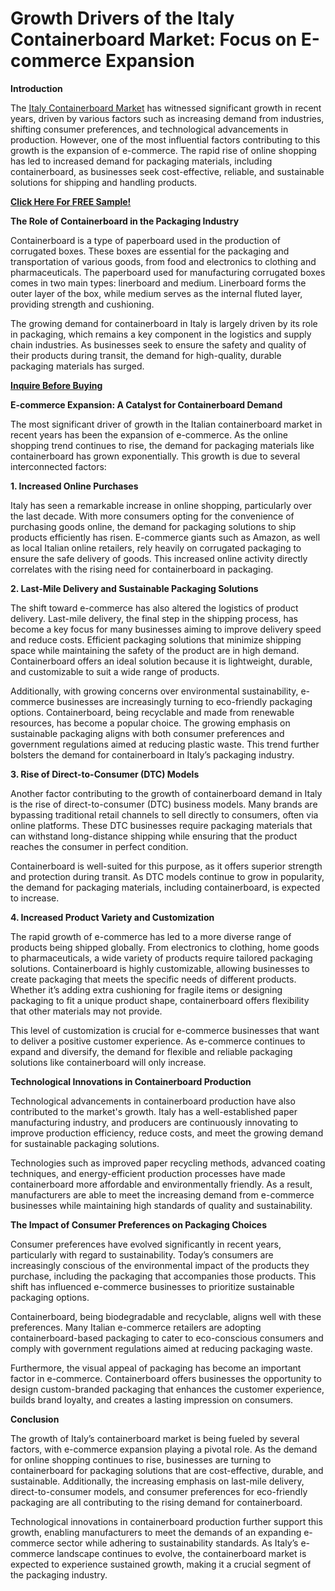 # Growth Drivers of the Italy Containerboard Market: Focus on E-commerce Expansion

**Introduction**

The [Italy Containerboard Market](https://www.nextmsc.com/report/italy-containerboard-market) has witnessed significant growth in recent years, driven by various factors such as increasing demand from industries, shifting consumer preferences, and technological advancements in production. However, one of the most influential factors contributing to this growth is the expansion of e-commerce. The rapid rise of online shopping has led to increased demand for packaging materials, including containerboard, as businesses seek cost-effective, reliable, and sustainable solutions for shipping and handling products.

[**Click Here For FREE Sample!**](https://www.nextmsc.com/italy-containerboard-market/request-sample)

**The Role of Containerboard in the Packaging Industry**

Containerboard is a type of paperboard used in the production of corrugated boxes. These boxes are essential for the packaging and transportation of various goods, from food and electronics to clothing and pharmaceuticals. The paperboard used for manufacturing corrugated boxes comes in two main types: linerboard and medium. Linerboard forms the outer layer of the box, while medium serves as the internal fluted layer, providing strength and cushioning.

The growing demand for containerboard in Italy is largely driven by its role in packaging, which remains a key component in the logistics and supply chain industries. As businesses seek to ensure the safety and quality of their products during transit, the demand for high-quality, durable packaging materials has surged.

[**Inquire Before Buying**](https://www.nextmsc.com/italy-containerboard-market/inquire-before-buying)

**E-commerce Expansion: A Catalyst for Containerboard Demand**

The most significant driver of growth in the Italian containerboard market in recent years has been the expansion of e-commerce. As the online shopping trend continues to rise, the demand for packaging materials like containerboard has grown exponentially. This growth is due to several interconnected factors:

**1. Increased Online Purchases**

Italy has seen a remarkable increase in online shopping, particularly over the last decade. With more consumers opting for the convenience of purchasing goods online, the demand for packaging solutions to ship products efficiently has risen. E-commerce giants such as Amazon, as well as local Italian online retailers, rely heavily on corrugated packaging to ensure the safe delivery of goods. This increased online activity directly correlates with the rising need for containerboard in packaging.

**2. Last-Mile Delivery and Sustainable Packaging Solutions**

The shift toward e-commerce has also altered the logistics of product delivery. Last-mile delivery, the final step in the shipping process, has become a key focus for many businesses aiming to improve delivery speed and reduce costs. Efficient packaging solutions that minimize shipping space while maintaining the safety of the product are in high demand. Containerboard offers an ideal solution because it is lightweight, durable, and customizable to suit a wide range of products.

Additionally, with growing concerns over environmental sustainability, e-commerce businesses are increasingly turning to eco-friendly packaging options. Containerboard, being recyclable and made from renewable resources, has become a popular choice. The growing emphasis on sustainable packaging aligns with both consumer preferences and government regulations aimed at reducing plastic waste. This trend further bolsters the demand for containerboard in Italy’s packaging industry.

**3. Rise of Direct-to-Consumer (DTC) Models**

Another factor contributing to the growth of containerboard demand in Italy is the rise of direct-to-consumer (DTC) business models. Many brands are bypassing traditional retail channels to sell directly to consumers, often via online platforms. These DTC businesses require packaging materials that can withstand long-distance shipping while ensuring that the product reaches the consumer in perfect condition.

Containerboard is well-suited for this purpose, as it offers superior strength and protection during transit. As DTC models continue to grow in popularity, the demand for packaging materials, including containerboard, is expected to increase.

**4. Increased Product Variety and Customization**

The rapid growth of e-commerce has led to a more diverse range of products being shipped globally. From electronics to clothing, home goods to pharmaceuticals, a wide variety of products require tailored packaging solutions. Containerboard is highly customizable, allowing businesses to create packaging that meets the specific needs of different products. Whether it’s adding extra cushioning for fragile items or designing packaging to fit a unique product shape, containerboard offers flexibility that other materials may not provide.

This level of customization is crucial for e-commerce businesses that want to deliver a positive customer experience. As e-commerce continues to expand and diversify, the demand for flexible and reliable packaging solutions like containerboard will only increase.

**Technological Innovations in Containerboard Production**

Technological advancements in containerboard production have also contributed to the market's growth. Italy has a well-established paper manufacturing industry, and producers are continuously innovating to improve production efficiency, reduce costs, and meet the growing demand for sustainable packaging solutions.

Technologies such as improved paper recycling methods, advanced coating techniques, and energy-efficient production processes have made containerboard more affordable and environmentally friendly. As a result, manufacturers are able to meet the increasing demand from e-commerce businesses while maintaining high standards of quality and sustainability.

**The Impact of Consumer Preferences on Packaging Choices**

Consumer preferences have evolved significantly in recent years, particularly with regard to sustainability. Today’s consumers are increasingly conscious of the environmental impact of the products they purchase, including the packaging that accompanies those products. This shift has influenced e-commerce businesses to prioritize sustainable packaging options.

Containerboard, being biodegradable and recyclable, aligns well with these preferences. Many Italian e-commerce retailers are adopting containerboard-based packaging to cater to eco-conscious consumers and comply with government regulations aimed at reducing packaging waste.

Furthermore, the visual appeal of packaging has become an important factor in e-commerce. Containerboard offers businesses the opportunity to design custom-branded packaging that enhances the customer experience, builds brand loyalty, and creates a lasting impression on consumers.

**Conclusion**

The growth of Italy’s containerboard market is being fueled by several factors, with e-commerce expansion playing a pivotal role. As the demand for online shopping continues to rise, businesses are turning to containerboard for packaging solutions that are cost-effective, durable, and sustainable. Additionally, the increasing emphasis on last-mile delivery, direct-to-consumer models, and consumer preferences for eco-friendly packaging are all contributing to the rising demand for containerboard.

Technological innovations in containerboard production further support this growth, enabling manufacturers to meet the demands of an expanding e-commerce sector while adhering to sustainability standards. As Italy’s e-commerce landscape continues to evolve, the containerboard market is expected to experience sustained growth, making it a crucial segment of the packaging industry.
